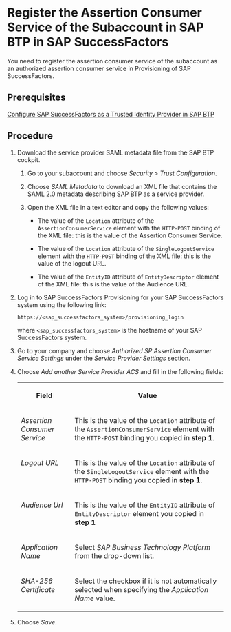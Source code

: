 <!-- loiode3a1b3d12fb449e9ff0a528db6ae4b4 -->

# Register the Assertion Consumer Service of the Subaccount in SAP BTP in SAP SuccessFactors

You need to register the assertion consumer service of the subaccount as an authorized assertion consumer service in Provisioning of SAP SuccessFactors.



<a name="loiode3a1b3d12fb449e9ff0a528db6ae4b4__prereq_zfz_3jn_npb"/>

## Prerequisites

[Configure SAP SuccessFactors as a Trusted Identity Provider in SAP BTP](configure-sap-successfactors-as-a-trusted-identity-provider-in-sap-btp-80a3fd1.md)



<a name="loiode3a1b3d12fb449e9ff0a528db6ae4b4__steps_qml_hpf_gdb"/>

## Procedure

1.  Download the service provider SAML metadata file from the SAP BTP cockpit.

    1.  Go to your subaccount and choose *Security* \> *Trust Configuration*.

    2.  Choose *SAML Metadata* to download an XML file that contains the SAML 2.0 metadata describing SAP BTP as a service provider.

    3.  Open the XML file in a text editor and copy the following values:

        -   The value of the `Location` attribute of the `AssertionConsumerService` element with the `HTTP-POST` binding of the XML file: this is the value of the Assertion Consumer Service.

        -   The value of the `Location` attribute of the `SingleLogoutService` element with the `HTTP-POST` binding of the XML file: this is the value of the logout URL.

        -   The value of the `EntityID` attribute of `EntityDescriptor` element of the XML file: this is the value of the Audience URL.



2.  Log in to SAP SuccessFactors Provisioning for your SAP SuccessFactors system using the following link:

    `https://<sap_successfactors_system>/provisioning_login`

    where `<sap_successfactors_system>` is the hostname of your SAP SuccessFactors system.

3.  Go to your company and choose *Authorized SP Assertion Consumer Service Settings* under the *Service Provider Settings* section.

4.  Choose *Add another Service Provider ACS* and fill in the following fields:


    <table>
    <tr>
    <th valign="top">

    Field


    
    </th>
    <th valign="top">

    Value


    
    </th>
    </tr>
    <tr>
    <td valign="top">
    
    *Assertion Consumer Service*


    
    </td>
    <td valign="top">
    
    This is the value of the `Location` attribute of the `AssertionConsumerService` element with the `HTTP-POST` binding you copied in **step 1**.


    
    </td>
    </tr>
    <tr>
    <td valign="top">
    
    *Logout URL*


    
    </td>
    <td valign="top">
    
    This is the value of the `Location` attribute of the `SingleLogoutService` element with the `HTTP-POST` binding you copied in **step 1**.


    
    </td>
    </tr>
    <tr>
    <td valign="top">
    
    *Audience Url*


    
    </td>
    <td valign="top">
    
    This is the value of the `EntityID` attribute of `EntityDescriptor` element you copied in **step 1** 


    
    </td>
    </tr>
    <tr>
    <td valign="top">
    
    *Application Name*


    
    </td>
    <td valign="top">
    
    Select *SAP Business Technology Platform* from the drop-down list.


    
    </td>
    </tr>
    <tr>
    <td valign="top">
    
    *SHA-256 Certificate*


    
    </td>
    <td valign="top">
    
    Select the checkbox if it is not automatically selected when specifying the *Application Name* value.


    
    </td>
    </tr>
    </table>
    
5.  Choose *Save*.


